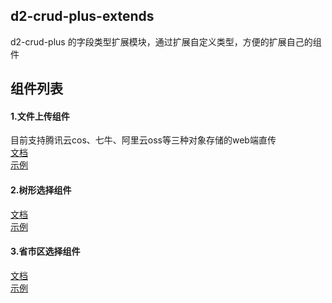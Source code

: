 ## d2-crud-plus-extends
d2-crud-plus 的字段类型扩展模块，通过扩展自定义类型，方便的扩展自己的组件

## 组件列表
#### 1.文件上传组件</a>
目前支持腾讯云cos、七牛、阿里云oss等三种对象存储的web端直传    
[文档](https://github.com/greper/d2-crud-plus/blob/master/packages/d2-crud-plus-extends/src/file-uploder/README.md)  
[示例](http://qiniu.veryreader.com/D2CrudPlusExample/index.html#/form/upload)  

#### 2.树形选择组件
[文档](https://github.com/greper/d2-crud-plus/blob/master/packages/d2-crud-plus-extends/src/tree-selector/README.md)  
[示例](http://qiniu.veryreader.com/D2CrudPlusExample/index.html#/form/area)  

#### 3.省市区选择组件
[文档](https://github.com/greper/d2-crud-plus/blob/master/packages/d2-crud-plus-extends/src/area-selector/README.md)  
[示例](http://qiniu.veryreader.com/D2CrudPlusExample/index.html#/form/area)  
